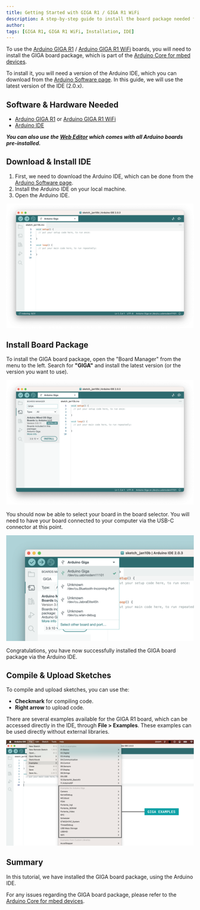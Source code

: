 ```yaml
---
title: Getting Started with GIGA R1 / GIGA R1 WiFi
description: A step-by-step guide to install the board package needed for the GIGA R1 / GIGA R1 WiFi board.
author:
tags: [GIGA R1, GIGA R1 WiFi, Installation, IDE]
---
```


To use the [Arduino GIGA R1](/hardware/giga-r1) / [Arduino GIGA R1 WiFi](/hardware/giga-r1-wifi) boards, you will need to install the GIGA board package, which is part of the [Arduino Core for mbed devices](https://github.com/arduino/ArduinoCore-mbed).

To install it, you will need a version of the Arduino IDE, which you can download from the [Arduino Software page](). In this guide, we will use the latest version of the IDE (2.0.x).

## Software & Hardware Needed

- [Arduino GIGA R1](/hardware/giga-r1) or [Arduino GIGA R1 WiFi](/hardware/giga-r1-wifi)
- [Arduino IDE](https://docs.arduino.cc/software/ide-v2)

***You can also use the [Web Editor](https://create.arduino.cc/editor) which comes with all Arduino boards pre-installed.*** 

## Download & Install IDE

1. First, we need to download the Arduino IDE, which can be done from the [Arduino Software page](https://www.arduino.cc/en/software/).
2. Install the Arduino IDE on your local machine.
3. Open the Arduino IDE.

![The Arduino IDE.](assets/open-ide.png)

## Install Board Package

To install the GIGA board package, open the "Board Manager" from the menu to the left. Search for **"GIGA"** and install the latest version (or the version you want to use).

![Install GIGA boards package.](assets/install-giga-core.png)

You should now be able to select your board in the board selector. You will need to have your board connected to your computer via the USB-C connector at this point.

![Arduino GIGA board found.](assets/giga-connected.png)

Congratulations, you have now successfully installed the GIGA board package via the Arduino IDE.

## Compile & Upload Sketches

To compile and upload sketches, you can use the:
- **Checkmark** for compiling code.
- **Right arrow** to upload code.

There are several examples available for the GIGA R1 board, which can be accessed directly in the IDE, through **File > Examples**. These examples can be used directly without external libraries.

![GIGA examples.](assets/giga-examples.png)

## Summary

In this tutorial, we have installed the GIGA board package, using the Arduino IDE.

For any issues regarding the GIGA board package, please refer to the [Arduino Core for mbed devices](https://github.com/arduino/ArduinoCore-mbed).

